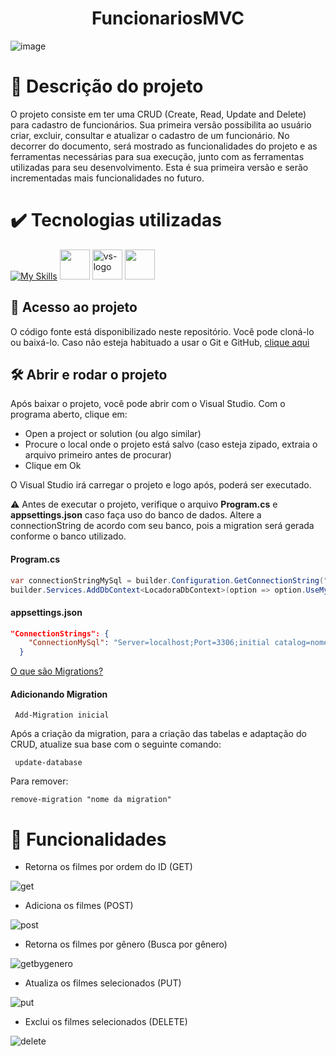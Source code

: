 <h1 align="center">
FuncionariosMVC
</h1>

![image](https://user-images.githubusercontent.com/57766036/193074337-5881ecb5-511f-49da-b829-86a822087498.png)


# 📖 Descrição do projeto
O projeto consiste em ter uma CRUD (Create, Read, Update and Delete) para cadastro de funcionários. Sua primeira versão possibilita ao usuário criar, excluir, consultar e atualizar o cadastro de um funcionário. No decorrer do documento, será mostrado as funcionalidades do projeto e as ferramentas necessárias para sua execução, junto com as ferramentas utilizadas para seu desenvolvimento. Esta é sua primeira versão e serão incrementadas mais funcionalidades no futuro.

# ✔️ Tecnologias utilizadas
[![My Skills](https://skills.thijs.gg/icons?i=cs)](https://skills.thijs.gg)
<img width="48" src="https://cdn.jsdelivr.net/gh/devicons/devicon/icons/microsoftsqlserver/microsoftsqlserver-plain-wordmark.svg"/>
<img width="48" src="https://static.wikia.nocookie.net/logopedia/images/e/ec/Microsoft_Visual_Studio_2022.svg" alt="vs-logo"/>
<img width="48" src="https://cdn.jsdelivr.net/gh/devicons/devicon/icons/dotnetcore/dotnetcore-original.svg"/>
          

## 📁 Acesso ao projeto
O código fonte está disponibilizado neste repositório. Você pode cloná-lo ou baixá-lo. Caso não esteja habituado a usar o Git e GitHub, <a href="https://github.com/rafaballerini/GitTutorial">clique aqui</a>

## 🛠️ Abrir e rodar o projeto
Após baixar o projeto, você pode abrir com o Visual Studio. Com o programa aberto, clique em:

- Open a project or solution (ou algo similar)
- Procure o local onde o projeto está salvo (caso esteja zipado, extraia o arquivo primeiro antes de procurar)
- Clique em Ok

O Visual Studio irá carregar o projeto e logo após, poderá ser executado.

⚠️ Antes de executar o projeto, verifique o arquivo <b>Program.cs</b> e <b>appsettings.json</b> caso faça uso do banco de dados. Altere a connectionString de acordo com seu banco, pois a migration será gerada conforme o banco utilizado.



<h4>Program.cs</h4>

~~~csharp
var connectionStringMySql = builder.Configuration.GetConnectionString("ConnectionMySql");
builder.Services.AddDbContext<LocadoraDbContext>(option => option.UseMySql(connectionStringMySql, ServerVersion.Parse("MySQL 5.7.37")
~~~

<h4>appsettings.json</h4>

```json
"ConnectionStrings": {
    "ConnectionMySql": "Server=localhost;Port=3306;initial catalog=nomedobanco;uid=root;pwd=senhadobanco" // modifique conforme o banco que irá usar
  }
```

<a href="https://juniorb2s.medium.com/migrations-o-porque-e-como-usar-12d98c6d9269">O que são Migrations?</a>

<h4>Adicionando Migration</h4>

```
 Add-Migration inicial
```
Após a criação da migration, para a criação das tabelas e adaptação do CRUD, atualize sua base com o seguinte comando: 

```
 update-database
```

Para remover:

```
remove-migration "nome da migration"
```

# 🔨 Funcionalidades
- Retorna os filmes por ordem do ID (GET)

![get](https://user-images.githubusercontent.com/57766036/183537264-257066af-c570-4ea1-b460-50d415f41668.gif)

- Adiciona os filmes (POST)

![post](https://user-images.githubusercontent.com/57766036/183537300-ca991387-b473-4b00-9469-7ee8ec0e7e64.gif)


- Retorna os filmes por gênero (Busca por gênero)

![getbygenero](https://user-images.githubusercontent.com/57766036/183538059-a52908bd-a2c7-4210-8c8c-a66b7dda99f7.gif)


- Atualiza os filmes selecionados (PUT)

![put](https://user-images.githubusercontent.com/57766036/183777214-3e8a1f5a-8151-4147-a880-019f19300c1a.gif)


- Exclui os filmes selecionados (DELETE)

![delete](https://user-images.githubusercontent.com/57766036/183777239-5bcf93c8-e12d-4d02-a90f-595114dcc3c7.gif)





